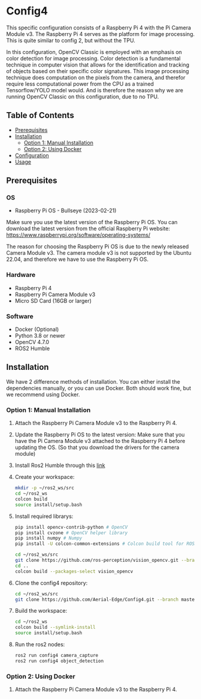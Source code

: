 # Config4

This specific configuration consists of a Raspberry Pi 4 with the Pi Camera Module v3. The Raspberry Pi 4 serves as the platform for image processing. This is quite similar to config 2, but without the TPU.

In this configuration, OpenCV Classic is employed with an emphasis on color detection for image processing. Color detection is a fundamental technique in computer vision that allows for the identification and tracking of objects based on their specific color signatures.
This image processing technique does computation on the pixels from the camera, and therefor require less computational power from the CPU as a trained Tensorflow/YOLO model would. And is therefore the reason why we are running OpenCV Classic on this configuration, due to no TPU.

## Table of Contents

- [Prerequisites](#prerequisites)
- [Installation](#installation)
  - [Option 1: Manual Installation](#option-1-manual-installation)
  - [Option 2: Using Docker](#option-2-using-docker)
- [Configuration](#configuration)
- [Usage](#usage)

## Prerequisites

### OS

- Raspberry Pi OS - Bullseye (2023-02-21)

Make sure you use the latest version of the Raspberry Pi OS. You can download the latest version from the official Raspberry Pi website: https://www.raspberrypi.org/software/operating-systems/

The reason for choosing the Raspberry Pi OS is due to the newly released Camera Module v3. The camera module v3 is not supported by the Ubuntu 22.04, and therefore we have to use the Raspberry Pi OS.

### Hardware

- Raspberry Pi 4
- Raspberry Pi Camera Module v3
- Micro SD Card (16GB or larger)

### Software

- Docker (Optional)
- Python 3.8 or newer
- OpenCV 4.7.0
- ROS2 Humble


## Installation

We have 2 difference methods of installation. You can either install the dependencies manually, or you can use Docker. Both should work fine, but we recommend using Docker.

### Option 1: Manual Installation

1. Attach the Raspberry Pi Camera Module v3 to the Raspberry Pi 4.
2. Update the Raspberry Pi OS to the latest version:
    Make sure that you have the Pi Camera Module v3 attached to the Raspberry Pi 4 before updating the OS. (So that you download the drivers for the camera module)
3. Install Ros2 Humble through this [link](https://github.com/Ar-Ray-code/rpi-bullseye-ros2.git)
4. Create your workspace:

    ```sh
    mkdir -p ~/ros2_ws/src
    cd ~/ros2_ws
    colcon build
    source install/setup.bash
    ``` 

5. Install required librarys:

    ```sh
    pip install opencv-contrib-python # OpenCV
    pip install cvzone # OpenCV helper library
    pip install numpy # Numpy
    pip install -U colcon-common-extensions # Colcon build tool for ROS2

    cd ~/ros2_ws/src
    git clone https://github.com/ros-perception/vision_opencv.git --branch humble # OpenCV bridge for ROS2
    cd ..
    colcon build --packages-select vision_opencv
    ``` 


6. Clone the config4 repository:

    ```sh
    cd ~/ros2_ws/src
    git clone https://github.com/Aerial-Edge/Config4.git --branch master
    ```
    
7. Build the workspace:

    ```sh
    cd ~/ros2_ws
    colcon build --symlink-install
    source install/setup.bash
    ```

8. Run the ros2 nodes:

    ```sh
    ros2 run config4 camera_capture
    ros2 run config4 object_detection
    ```

### Option 2: Using Docker

1. Attach the Raspberry Pi Camera Module v3 to the Raspberry Pi 4.
    

